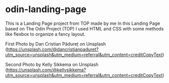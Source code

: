 # odin-landing-page
This is a Landing Page project from TOP made by me
In this Landing Page based on The Odin Project (TOP) I used HTML and CSS with some methods like flexbox to organize a fancy layout.


First Photo by Dan Cristian Pădureț on Unsplash (https://unsplash.com/@dancristianpaduret?utm_source=unsplash&utm_medium=referral&utm_content=creditCopyText)

Second Photo by Kelly Sikkema on Unsplash (https://unsplash.com/@kellysikkema?utm_source=unsplash&utm_medium=referral&utm_content=creditCopyText)